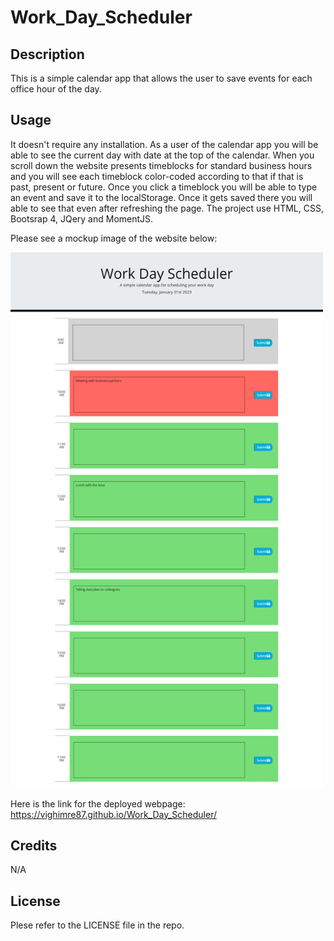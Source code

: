 # Work_Day_Scheduler

## Description
This is a simple calendar app that allows the user to save events for each office hour of the day.

## Usage
It doesn't require any installation. As a user of the calendar app you will be able to see the current day with date at the top of the calendar. When you scroll down the website presents timeblocks for standard business hours and you will see each timeblock color-coded according to that if that is past, present or future. Once you click a timeblock you will be able to type an event and save it to the localStorage. Once it gets saved there you will able to see that even after refreshing the page. The project use HTML, CSS, Bootsrap 4, JQery and MomentJS.


Please see a mockup image of the website below:


<img src="assets/images/mockup-image.png" alt="Mockup image of the website" style="width:500px;"/>


Here is the link for the deployed webpage: https://vighimre87.github.io/Work_Day_Scheduler/

## Credits
N/A
<br>

## License
Plese refer to the LICENSE file in the repo.